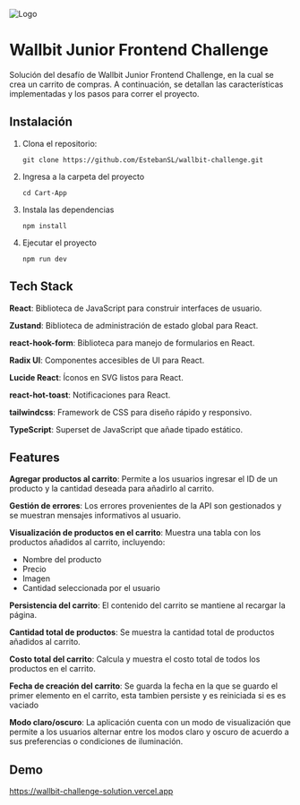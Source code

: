 
![Logo](https://wallbit.io/assets/logo-wallbit-fe8a4ef0.svg)

# Wallbit Junior Frontend Challenge

Solución del desafío de Wallbit Junior Frontend Challenge, en la cual se crea un carrito de compras. A continuación, se detallan las características implementadas y los pasos para correr el proyecto.
## Instalación

1. Clona el repositorio:

    ````
    git clone https://github.com/EstebanSL/wallbit-challenge.git
    ````

2. Ingresa a la carpeta del proyecto
    ````
    cd Cart-App
    ````

3. Instala las dependencias
    ````
    npm install
    ````

3. Ejecutar el proyecto
    ````
    npm run dev
    ````
    
## Tech Stack

**React**: Biblioteca de JavaScript para construir interfaces de usuario.

**Zustand**: Biblioteca de administración de estado global para React.

**react-hook-form**: Biblioteca para manejo de formularios en React.

**Radix UI**: Componentes accesibles de UI para React.

**Lucide React**: Íconos en SVG listos para React.

**react-hot-toast**: Notificaciones para React.

**tailwindcss**: Framework de CSS para diseño rápido y responsivo.

**TypeScript**: Superset de JavaScript que añade tipado estático.


## Features

**Agregar productos al carrito**: Permite a los usuarios ingresar el ID de un producto y la cantidad deseada para añadirlo al carrito.

**Gestión de errores**: Los errores provenientes de la API son gestionados y se muestran mensajes informativos al usuario.

**Visualización de productos en el carrito**: Muestra una tabla con los productos añadidos al carrito, incluyendo:
- Nombre del producto
- Precio
- Imagen
- Cantidad seleccionada por el usuario

**Persistencia del carrito**: El contenido del carrito se mantiene al recargar la página.

**Cantidad total de productos**: Se muestra la cantidad total de productos añadidos al carrito.

**Costo total del carrito**: Calcula y muestra el costo total de todos los productos en el carrito.

**Fecha de creación del carrito**: Se guarda la fecha en la que se guardo el primer elemento en el carrito, esta tambien persiste y es reiniciada si es es vaciado

**Modo claro/oscuro**: La aplicación cuenta con un modo de visualización que permite a los usuarios alternar entre los modos claro y oscuro de acuerdo a sus preferencias o condiciones de iluminación.
## Demo

https://wallbit-challenge-solution.vercel.app

